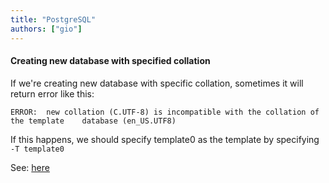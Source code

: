 ```yaml
---
title: "PostgreSQL"
authors: ["gio"]
---
```


#### Creating new database with specified collation

If we're creating new database with specific collation, sometimes it will return error like this:

`ERROR:  new collation (C.UTF-8) is incompatible with the collation of the template    database (en_US.UTF8)`

If this happens, we should specify template0 as the template by specifying `-T template0`

See: [here](https://stackoverflow.com/questions/18870775/how-to-change-the-template-database-collection-coding-on-postgresql)
